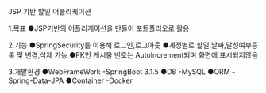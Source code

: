 JSP 기반 할일 어플리케이션

1.목표
●JSP기반의 어플리케이션을 만들어 포트폴리오로 활용

2.기능
●SpringSecurity를 이용해 로그인,로그아웃
●계정별로 할일,날짜,달성여부등록 및 변경,삭제 가능
●PK인 게시물 번호는 AutoIncrement되며 화면에 표시되지않음 


3.개발환경
●WebFrameWork
 -SpringBoot 3.1.5
●DB
 -MySQL
●ORM
 -Spring-Data-JPA
●Container
 -Docker
